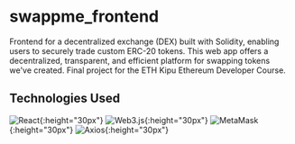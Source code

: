# swappme_frontend
Frontend for a decentralized exchange (DEX) built with Solidity, enabling users to securely trade custom ERC-20 tokens. This web app offers a decentralized, transparent, and efficient platform for swapping tokens we've created. Final project for the ETH Kipu Ethereum Developer Course.

## Technologies Used


![React](https://upload.wikimedia.org/wikipedia/commons/a/a7/React-icon.svg){:height="30px"}
![Web3.js](https://seeklogo.com/images/W/web3-logo-03377DB11E-seeklogo.com.png){:height="30px"}
![MetaMask](https://upload.wikimedia.org/wikipedia/commons/3/36/MetaMask_Fox.svg){:height="30px"}
![Axios](https://upload.wikimedia.org/wikipedia/commons/c/c8/Axios_logo_%282020%29.svg){:height="30px"}

